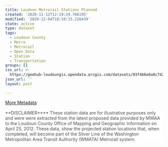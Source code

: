 ```yaml
---
title: Loudoun Metrorail Stations Planned
created: '2020-11-12T12:19:39.768195'
modified: '2020-12-04T18:10:33.216439'
state: active
type: dataset
tags:
  - Loudoun County
  - Metro
  - Metrorail
  - Open Data
  - Station
  - Transportation
groups: []
csv_url: >-
  https://geohub-loudoungis.opendata.arcgis.com/datasets/93f4b6e6a8c7429bb615262795281d79_1.csv?outSR=%7B%22latestWkid%22%3A2924%2C%22wkid%22%3A2924%7D
json_url: ''
layout: post

---
```

<div><a href='https://logis.loudoun.gov/metadata/Metrorail%20stations%20planned.html' target='_blank'>More Metadata</a><br /></div><p style='margin-top:12.0pt;margin-right:0in;margin-bottom:12.0pt;margin-left:
0in;background:white'><span style='color:#4C4C4C;background:white'>**DISCLAIMER****
These station data are for illustrative purposes only and were were extracted
from the latest proposed data provided by MWAA to the Loudoun County Office of
Mapping and Geographic Information on April 25, 2012. These data, show the
projected station locations that, when completed, will become part of the
Silver Line of the Washington Metropolitan Area Transit Authority (WMATA)
Metrorail system.</span><span style='color:black'></span></p>
